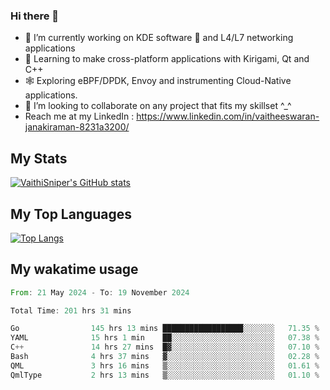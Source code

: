 ### Hi there 👋

- 🔭 I’m currently working on KDE software 💓 and L4/L7 networking applications 
- 📖 Learning to make cross-platform applications with Kirigami, Qt and C++
- 🕸️ Exploring eBPF/DPDK, Envoy and instrumenting Cloud-Native applications. 
- 👯 I’m looking to collaborate on any project that fits my skillset ^_^
- Reach me at my LinkedIn : https://www.linkedin.com/in/vaitheeswaran-janakiraman-8231a3200/

## My Stats
[![VaithiSniper's GitHub stats](https://github-readme-stats.vercel.app/api?username=VaithiSniper&hide=stars&theme=radical)](https://github.com/anuraghazra/github-readme-stats)

## My Top Languages

[![Top Langs](https://github-readme-stats.vercel.app/api/top-langs/?username=VaithiSniper&layout=compact)](https://github.com/anuraghazra/github-readme-stats)

## My wakatime usage

<!--START_SECTION:waka-->

```rust
From: 21 May 2024 - To: 19 November 2024

Total Time: 201 hrs 31 mins

Go                145 hrs 13 mins ██████████████████░░░░░░░   71.35 %
YAML              15 hrs 1 min    ██░░░░░░░░░░░░░░░░░░░░░░░   07.38 %
C++               14 hrs 27 mins  █▓░░░░░░░░░░░░░░░░░░░░░░░   07.10 %
Bash              4 hrs 37 mins   ▓░░░░░░░░░░░░░░░░░░░░░░░░   02.28 %
QML               3 hrs 16 mins   ▒░░░░░░░░░░░░░░░░░░░░░░░░   01.61 %
QmlType           2 hrs 13 mins   ▒░░░░░░░░░░░░░░░░░░░░░░░░   01.10 %
```

<!--END_SECTION:waka-->

